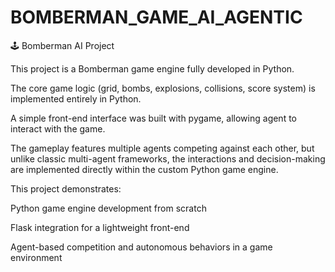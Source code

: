 # BOMBERMAN\_GAME\_AI\_AGENTIC

🕹️ Bomberman AI Project



This project is a Bomberman game engine fully developed in Python.



The core game logic (grid, bombs, explosions, collisions, score system) is implemented entirely in Python.



A simple front-end interface was built with pygame, allowing agent to interact with the game.



The gameplay features multiple agents competing against each other, but unlike classic multi-agent frameworks, the interactions and decision-making are implemented directly within the custom Python game engine.



This project demonstrates:



Python game engine development from scratch



Flask integration for a lightweight front-end



Agent-based competition and autonomous behaviors in a game environment

